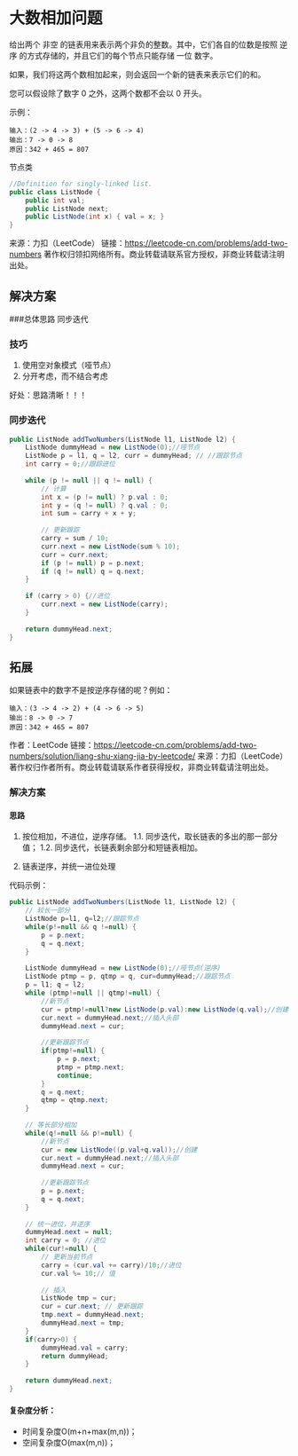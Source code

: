 # 大数相加问题
给出两个 非空 的链表用来表示两个非负的整数。其中，它们各自的位数是按照 逆序 的方式存储的，并且它们的每个节点只能存储 一位 数字。

如果，我们将这两个数相加起来，则会返回一个新的链表来表示它们的和。

您可以假设除了数字 0 之外，这两个数都不会以 0 开头。

示例：

```
输入：(2 -> 4 -> 3) + (5 -> 6 -> 4)
输出：7 -> 0 -> 8
原因：342 + 465 = 807
```

节点类

``` java
//Definition for singly-linked list.
public class ListNode {
    public int val;
    public ListNode next;
    public ListNode(int x) { val = x; }
}
```

来源：力扣（LeetCode）
链接：https://leetcode-cn.com/problems/add-two-numbers
著作权归领扣网络所有。商业转载请联系官方授权，非商业转载请注明出处。

## 解决方案
###总体思路
同步迭代

### 技巧
1. 使用空对象模式（哑节点）
2. 分开考虑，而不结合考虑

好处：思路清晰！！！

### 同步迭代
``` java
public ListNode addTwoNumbers(ListNode l1, ListNode l2) {
    ListNode dummyHead = new ListNode(0);//哑节点
    ListNode p = l1, q = l2, curr = dummyHead; // //跟踪节点
    int carry = 0;//跟踪进位
    
    while (p != null || q != null) {
    	// 计算
        int x = (p != null) ? p.val : 0;
        int y = (q != null) ? q.val : 0;
        int sum = carry + x + y;
        
        // 更新跟踪
        carry = sum / 10;
        curr.next = new ListNode(sum % 10);
        curr = curr.next;
        if (p != null) p = p.next;
        if (q != null) q = q.next;
    }
    
    if (carry > 0) {//进位
        curr.next = new ListNode(carry);
    }
    
    return dummyHead.next;
}
```

## 拓展

如果链表中的数字不是按逆序存储的呢？例如：

```
输入：(3 -> 4 -> 2) + (4 -> 6 -> 5)
输出：8 -> 0 -> 7
原因：342 + 465 = 807
```

作者：LeetCode
链接：https://leetcode-cn.com/problems/add-two-numbers/solution/liang-shu-xiang-jia-by-leetcode/
来源：力扣（LeetCode）
著作权归作者所有。商业转载请联系作者获得授权，非商业转载请注明出处。

### 解决方案
#### 思路

1. 按位相加，不进位，逆序存储。
1.1. 同步迭代，取长链表的多出的那一部分值；
1.2. 同步迭代，长链表剩余部分和短链表相加。

2. 链表逆序，并统一进位处理

代码示例：

``` java
public ListNode addTwoNumbers(ListNode l1, ListNode l2) {
	// 较长一部分
	ListNode p=l1, q=l2;//跟踪节点
	while(p!=null && q !=null) {
		p = p.next;
		q = q.next;
	}
	
	ListNode dummyHead = new ListNode(0);//哑节点(逆序)
	ListNode ptmp = p, qtmp = q, cur=dummyHead;//跟踪节点
	p = l1; q = l2;
	while (ptmp!=null || qtmp!=null) {
		//新节点
		cur = ptmp!=null?new ListNode(p.val):new ListNode(q.val);//创建
		cur.next = dummyHead.next;//插入头部
		dummyHead.next = cur;
		
		//更新跟踪节点
		if(ptmp!=null) {
			p = p.next;
			ptmp = ptmp.next;
			continue;
		}
		q = q.next;
		qtmp = qtmp.next;
	}
	
	// 等长部分相加
	while(q!=null && p!=null) {
		//新节点
		cur = new ListNode((p.val+q.val));//创建
		cur.next = dummyHead.next;//插入头部
		dummyHead.next = cur;
		
		//更新跟踪节点
		p = p.next;
		q = q.next;
	}
	
	// 统一进位，并逆序
	dummyHead.next = null;
	int carry = 0; //进位
	while(cur!=null) {
		// 更新当前节点
		carry = (cur.val += carry)/10;//进位
		cur.val %= 10;// 值
		
		// 插入
		ListNode tmp = cur;
		cur = cur.next; // 更新跟踪
		tmp.next = dummyHead.next;
		dummyHead.next = tmp;
	}
	if(carry>0) {
		dummyHead.val = carry;
		return dummyHead;
	}
	
	return dummyHead.next;
}
```


#### 复杂度分析：

* 时间复杂度O(m+n+max(m,n))；
* 空间复杂度O(max(m,n))；



